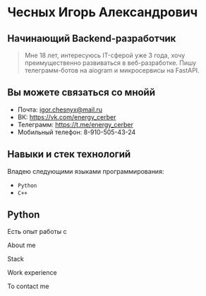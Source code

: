 # Чесных Игорь Александрович #

## Начинающий Backend-разработчик ##

> Мне 18 лет, интересуюсь IT-сферой уже 3 года, хочу преимущественно развиваться в веб-разработке.
Пишу телеграмм-ботов на aiogram и микросервисы на FastAPI.

## Вы можете связаться со мнойй ##

* Почта: igor.chesnyx@mail.ru
* ВК: https://vk.com/energy_cerber
* Телеграмм: https://t.me/energy_cerber
* Мобильный телефон: 8-910-505-43-24

## Навыки и стек технологий ##

Владею следующими языками программирования: 

* `Python`
* `C++`

## Python ##

Есть опыт работы с 


About me

Stack

Work experience

To contact me